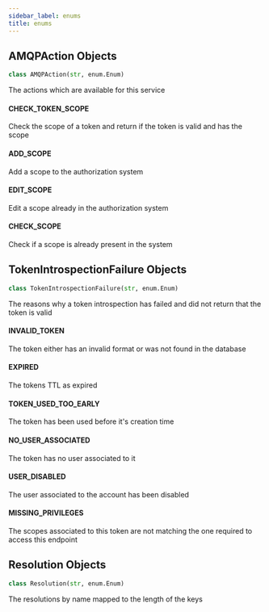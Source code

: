 ```yaml
---
sidebar_label: enums
title: enums
---
```


## AMQPAction Objects

```python
class AMQPAction(str, enum.Enum)
```

The actions which are available for this service


#### CHECK\_TOKEN\_SCOPE

Check the scope of a token and return if the token is valid and has the scope


#### ADD\_SCOPE

Add a scope to the authorization system


#### EDIT\_SCOPE

Edit a scope already in the authorization system


#### CHECK\_SCOPE

Check if a scope is already present in the system


## TokenIntrospectionFailure Objects

```python
class TokenIntrospectionFailure(str, enum.Enum)
```

The reasons why a token introspection has failed and did not return that the token is valid


#### INVALID\_TOKEN

The token either has an invalid format or was not found in the database


#### EXPIRED

The tokens TTL as expired


#### TOKEN\_USED\_TOO\_EARLY

The token has been used before it&#x27;s creation time


#### NO\_USER\_ASSOCIATED

The token has no user associated to it


#### USER\_DISABLED

The user associated to the account has been disabled


#### MISSING\_PRIVILEGES

The scopes associated to this token are not matching the one required to access this endpoint


## Resolution Objects

```python
class Resolution(str, enum.Enum)
```

The resolutions by name mapped to the length of the keys


